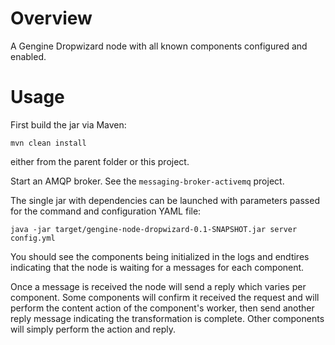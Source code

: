 
Overview
========

A Gengine Dropwizard node with all known components configured and enabled.


Usage
=====

First build the jar via Maven:

    mvn clean install

either from the parent folder or this project.

Start an AMQP broker.  See the `messaging-broker-activemq` project.

The single jar with dependencies can be launched with parameters passed for the 
command and configuration YAML file:

    java -jar target/gengine-node-dropwizard-0.1-SNAPSHOT.jar server config.yml

You should see the components being initialized in the logs and endtires 
indicating that the node is waiting for a messages for each component.

Once a message is received the node will send a reply which varies per component.
Some components will confirm it received the request and will perform the content action
of the component's worker, then send another reply message indicating the transformation is complete.
Other components will simply perform the action and reply.
